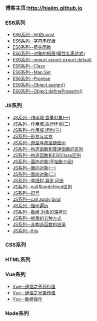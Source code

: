 ###	博客主页:http://hjaiim.github.io


###		ES6系列
- [ES6系列--let和const](http://hjaiim.github.io/2018/03/06/var,let,const/)
- [ES6系列--字符串模板](http://hjaiim.github.io/2018/10/31/ES6%E6%A8%A1%E6%9D%BF%E5%AD%97%E7%AC%A6%E4%B8%B2/)
- [ES6系列--箭头函数](http://hjaiim.github.io/2018/10/08/ES6%20%E7%AE%AD%E5%A4%B4%E5%87%BD%E6%95%B0%E4%BB%8B%E7%BB%8D/)
- [ES6系列--对象的拓展(属性名表达式)](http://hjaiim.github.io/2018/07/05/%E5%B1%9E%E6%80%A7%E5%90%8D%E8%A1%A8%E8%BE%BE%E5%BC%8F/)
- [ES6系列--import,export,export default](http://hjaiim.github.io/2018/03/22/ES6%20import,export/)
- [ES6系列--Class](http://hjaiim.github.io/2018/01/12/ES6%20Class%20%E7%B1%BB/)
- [ES6系列--Map,Set](http://hjaiim.github.io/2017/11/21/Map%E5%92%8CSet/)
- [ES6系列--Promise](http://hjaiim.github.io/2017/11/03/ES6%20Promise/)
- [ES6系列--Object.assign()](http://hjaiim.github.io/2018/10/19/Object.assign/)
- [ES6系列--Object.defineProperty()](http://hjaiim.github.io/2017/11/02/Object.defineProperty/)


###		JS系列
- [JS系列--作用域,变量对象(一)](http://hjaiim.github.io/2018/03/13/%E4%BD%9C%E7%94%A8%E5%9F%9F%E9%93%BE1/)
- [JS系列--作用域,执行环境(二)](http://hjaiim.github.io/2018/08/30/%E4%BD%9C%E7%94%A8%E5%9F%9F%E9%93%BE2/)
- [JS系列--作用域,闭包(三)](http://hjaiim.github.io/2018/08/31/js%E9%97%AD%E5%8C%85(3)/)
- [JS系列--形参与实参](http://hjaiim.github.io/2018/08/28/js%E5%BD%A2%E5%8F%82%E5%92%8C%E5%AE%9E%E5%8F%82/)
- [JS系列--原型与原型链图示](http://hjaiim.github.io/2018/07/31/%E5%8E%9F%E5%9E%8B%E4%B8%8E%E5%8E%9F%E5%9E%8B%E9%93%BE%E5%9B%BE%E7%A4%BA/)
- [JS系列--构造函数和普通函数的区别](http://hjaiim.github.io/2018/07/23/JS%E4%B8%AD%E6%9E%84%E9%80%A0%E5%87%BD%E6%95%B0%E5%92%8C%E6%99%AE%E9%80%9A%E5%87%BD%E6%95%B0%E6%9C%89%E4%BB%80%E4%B9%88%E5%8C%BA%E5%88%AB/)
- [JS系列--构造函数和ES6Class区别](http://hjaiim.github.io/2018/07/05/ES5%E6%9E%84%E9%80%A0%E5%87%BD%E6%95%B0&&ES6class/)
- [JS系列--面向对象(不抽象介绍)](http://hjaiim.github.io/2018/03/10/js%E9%9D%A2%E5%90%91%E5%AF%B9%E8%B1%A1/)
- [JS系列--面向对象(一)](http://hjaiim.github.io/2017/09/06/js%E5%AF%B9%E8%B1%A1(%E4%B8%80)/)
- [JS系列--面向对象(二)](http://hjaiim.github.io/2017/09/07/js%E5%AF%B9%E8%B1%A1(%E4%BA%8C)/)
- [JS系列--单线程,异步,同步](http://hjaiim.github.io/2018/02/03/JS%E5%8D%95%E7%BA%BF%E7%A8%8B%E3%80%81%E5%BC%82%E6%AD%A5%E3%80%81%E5%90%8C%E6%AD%A5%E6%A6%82%E5%BF%B5/)
- [JS系列--null与undefined区别](http://hjaiim.github.io/2018/01/22/Null%20vs.%20Undefined/)
- [JS系列--逗号](http://hjaiim.github.io/2018/01/11/%E9%80%97%E5%8F%B7-%E6%8C%89%E7%94%A8%E9%80%94%E5%88%86%E7%B1%BB/)
- [JS系列--call,apply,bind](http://hjaiim.github.io/2017/09/14/call()apply()/)
- [JS系列--循环遍历](http://hjaiim.github.io/2017/11/20/js%E5%BE%AA%E7%8E%AF/)
- [JS系列--数组,对象的深拷贝](http://hjaiim.github.io/2017/11/07/%E6%95%B0%E7%BB%84%E7%9A%84%E6%B7%B1%E6%8B%B7%E8%B4%9D/)
- [JS系列--继承的五种方式](http://hjaiim.github.io/2017/10/20/js%E7%BB%A7%E6%89%BF/)
- [JS系列--非构造函数的继承](http://hjaiim.github.io/2017/10/23/%E9%9D%9E%E6%9E%84%E9%80%A0%E5%87%BD%E6%95%B0%E7%9A%84%E7%BB%A7%E6%89%BF/)
- [JS系列--this](http://hjaiim.github.io/2017/09/14/this%E5%85%A8%E9%9D%A2%E8%A7%A3%E6%9E%90/)

###		CSS系列

###		HTML系列

###		Vue系列
- [Vue--通信之爷孙传值](http://hjaiim.github.io/2018/11/05/vue-%E7%88%B7%E5%AD%99%E9%80%9A%E4%BF%A1/)
- [Vue--通信之兄弟传值](http://localhost:4000/2018/11/06/vue-eventBus/)
- [Vue--数组操作](http://hjaiim.github.io/2017/11/09/vue-%E6%95%B0%E7%BB%84%E6%93%8D%E4%BD%9C/)

###		Node系列
